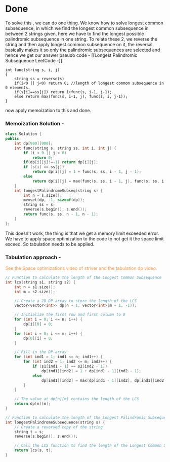 # Done
To solve this ,  we can do one thing.
We know how to solve longest common subsequence, in which we find the longest common subsequence in between 2 strings given, here we have to find the longest possible palindromic subsequence in one string. 
To relate these 2, we reverse the string and then apply longest common subsequence on it, the reversal basically makes it so only the palindromic subsequences are selected and hence we get our answer
pseudo code - 
[[Longest Palindromic Subsequence LeetCode -]]
```
int func(string s, i, j)
{
	string ss = reverse(s)
	if(i<0 || j<0) return 0; //length of longest commom subsequence in 0 elements.
	if(s[i]==ss[j]) return 1+func(s, i-1, j-1);
	else return max(func(s, i-1, j), func(s, i, j-1));
}
```
now apply memoization to this and done. 

### Memoization Solution - 
```C++
class Solution {
public:
    int dp[900][900];
    int func(string s, string ss, int i, int j) {
        if (i < 0 || j < 0)
            return 0;
        if(dp[i][j]!=-1) return dp[i][j];
        if (s[i] == ss[j])
            return dp[i][j] = 1 + func(s, ss, i - 1, j - 1);
        else
            return dp[i][j] = max(func(s, ss, i - 1, j), func(s, ss, i, j - 1));
    }
    int longestPalindromeSubseq(string s) {
        int n = s.size();
        memset(dp, -1, sizeof(dp));
        string ss = s;
        reverse(s.begin(), s.end());
        return func(s, ss, n - 1, n - 1);
    }
};
```

This doesn't work, the thing is that we get  a memory limit exceeded error.
We have to apply space optimization to the code to not get it the space limit exceed.
So tabulation needs to be applied.

### Tabulation approach - 

<font color="#f79646">See the Space optimizations video of striver and the tabulation dp video.</font>
```cpp
// Function to calculate the length of the Longest Common Subsequence
int lcs(string s1, string s2) {
    int n = s1.size();
    int m = s2.size();

    // Create a 2D DP array to store the length of the LCS
    vector<vector<int>> dp(n + 1, vector<int>(m + 1, -1));

    // Initialize the first row and first column to 0
    for (int i = 0; i <= n; i++) {
        dp[i][0] = 0;
    }
    for (int i = 0; i <= m; i++) {
        dp[0][i] = 0;
    }

    // Fill in the DP array
    for (int ind1 = 1; ind1 <= n; ind1++) {
        for (int ind2 = 1; ind2 <= m; ind2++) {
            if (s1[ind1 - 1] == s2[ind2 - 1])
                dp[ind1][ind2] = 1 + dp[ind1 - 1][ind2 - 1];
            else
                dp[ind1][ind2] = max(dp[ind1 - 1][ind2], dp[ind1][ind2 - 1]);
        }
    }

    // The value at dp[n][m] contains the length of the LCS
    return dp[n][m];
}

// Function to calculate the length of the Longest Palindromic Subsequence
int longestPalindromeSubsequence(string s) {
    // Create a reversed copy of the string
    string t = s;
    reverse(s.begin(), s.end());

    // Call the LCS function to find the length of the Longest Common Subsequence
    return lcs(s, t);
}
```


